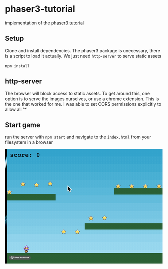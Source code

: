 # phaser3-tutorial
implementation of the [phaser3 tutorial](http://phaser.io/tutorials/making-your-first-phaser-3-game/part1)

## Setup
Clone and install dependencies. The phaser3 package is unecessary, there is a script to load it actually. We just need `http-server` to serve static assets

`npm install`

## http-server
The browser will block access to static assets. To get around this, one option is to serve the images ourselves, or use a chrome extension. This is the one that worked for me. I was able to set CORS permissions explicitly to allow all '*'

## Start game
run the server with `npm start` and navigate to the `index.html` from your filesystem in a browser


![](assets/gameplay.gif)
